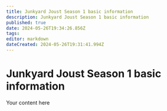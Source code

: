 ```yaml
---
title: Junkyard Joust Season 1 basic information
description: Junkyard Joust Season 1 basic information
published: true
date: 2024-05-26T19:34:26.856Z
tags: 
editor: markdown
dateCreated: 2024-05-26T19:31:41.994Z
---
```


# Junkyard Joust Season 1 basic information
Your content here